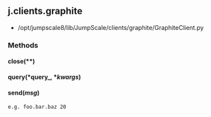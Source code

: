 <!-- toc -->
## j.clients.graphite

- /opt/jumpscale8/lib/JumpScale/clients/graphite/GraphiteClient.py

### Methods

#### close(**) 

#### query(*query_, **kwargs*) 

#### send(*msg*) 

```
e.g. foo.bar.baz 20

```

